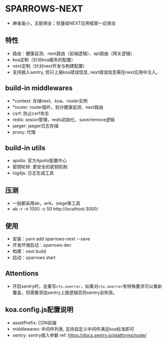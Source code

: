 # SPARROWS-NEXT
- 麻雀虽小，五脏俱全；轻量级NEXT应用框架一应俱全

## 特性
- 路由：健康监测、next路由（前端逻辑）、api路由（网关逻辑）
- koa定制（针对koa服务的配置）
- next定制（针对next开发与构建配置）
- 支持接入sentry, 但只上报koa错误信息, next错误信息需在next应用中注入。

## build-in middlewares
- *context: 存储next、koa、router实例
- *router: router插件，划分健康监测、next路由
- csrf: 防止csrf攻击
- redis: sesion管理，redis初始化、save/remove逻辑
- jaeger: jaeger日志存储
- proxy: 代理

## build-in utils
- apollo: 官方Apollo配置中心
- 密钥轮转: 更安全的密钥机制
- log4js: 日志生成工具

## 压测
- 一般都采用ab，wrk，siege等工具
- ab -r -n 1000 -c 50 http://localhost:3000/ 

## 使用
- 安装：yarn add sparrows-next --save
- 开发环境启动：sparrows dev
- 构建：next build
- 启动：sparrows start
## Attentions
- 开启sentry时，会重写`ctx.onerror`，如果对`ctx.onerror`有特殊要求可以重新覆盖，但需要添加sentry上报逻辑否则sentry会失效。

## koa.config.js配置说明
- assetPrefix: CDN前缀
- middlewares: 中间件列表, 支持自定义中间件满足koa标准即可
- sentry: sentry接入参数 ref: https://docs.sentry.io/platforms/node/
